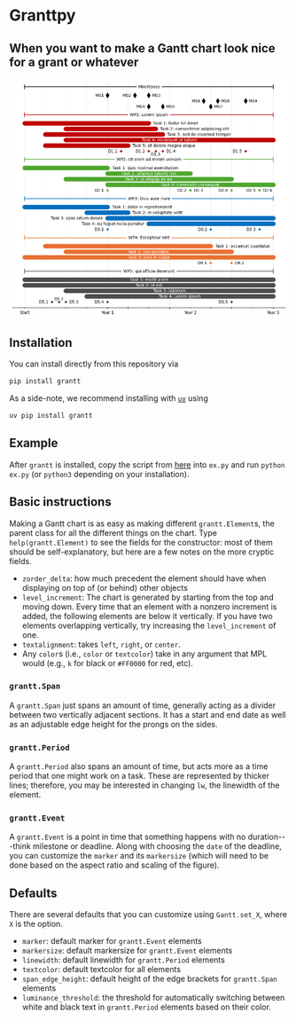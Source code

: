 # Granttpy

## When you want to make a Gantt chart look nice for a grant or whatever

![Example Gantt chart][example]

## Installation

You can install directly from this repository via

```bash
pip install grantt
```

As a side-note, we recommend installing with [`uv`](https://docs.astral.sh/uv/) using

```bash
uv pip install grantt
```

## Example

After `grantt` is installed, copy the script from [here](https://github.com/dannys4/granttpy/blob/main/examples/ex.py) into `ex.py` and run `python ex.py` (or `python3` depending on your installation).

## Basic instructions

Making a Gantt chart is as easy as making different `grantt.Element`s, the parent class for all the different things on the chart. Type `help(grantt.Element)` to see the fields for the constructor: most of them should be self-explanatory, but here are a few notes on the more cryptic fields.

- `zorder_delta`: how much precedent the element should have when displaying on top of (or behind) other objects
- `level_increment`: The chart is generated by starting from the top and moving down. Every time that an element with a nonzero increment is added, the following elements are below it vertically. If you have two elements overlapping vertically, try increasing the `level_increment` of one.
- `textalignment`: takes `left`, `right`, or `center`.
- Any `color`s (i.e., `color` or `textcolor`) take in any argument that MPL would (e.g., `k` for black or `#FF0000` for red, etc).

### `grantt.Span`

A `grantt.Span` just spans an amount of time, generally acting as a divider between two vertically adjacent sections. It has a start and end date as well as an adjustable edge height for the prongs on the sides.

### `grantt.Period`

A `grantt.Period` also spans an amount of time, but acts more as a time period that one might work on a task. These are represented by thicker lines; therefore, you may be interested in changing `lw`, the linewidth of the element.

### `grantt.Event`

A `grantt.Event` is a point in time that something happens with no duration---think milestone or deadline. Along with choosing the `date` of the deadline, you can customize the `marker` and its `markersize` (which will need to be done based on the aspect ratio and scaling of the figure).

## Defaults

There are several defaults that you can customize using `Gantt.set_X`, where `X` is the option.

- `marker`: default marker for `grantt.Event` elements
- `markersize`: default markersize for `grantt.Event` elements
- `linewidth`: default linewidth for `grantt.Period` elements
- `textcolor`: default textcolor for all elements
- `span_edge_height`: default height of the edge brackets for `grantt.Span` elements
- `luminance_threshold`: the threshold for automatically switching between white and black text in `grantt.Period` elements based on their color.

[example]: https://github.com/dannys4/granttpy/blob/6ce22000fe45691fd353a08182629ccaf5fa52a9/examples/example.png "Example Gantt chart"
